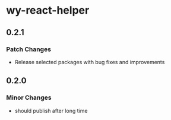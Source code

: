 # wy-react-helper

## 0.2.1

### Patch Changes

- Release selected packages with bug fixes and improvements

## 0.2.0

### Minor Changes

- should publish after long time
